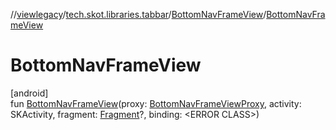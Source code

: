 //[viewlegacy](../../../index.md)/[tech.skot.libraries.tabbar](../index.md)/[BottomNavFrameView](index.md)/[BottomNavFrameView](-bottom-nav-frame-view.md)

# BottomNavFrameView

[android]\
fun [BottomNavFrameView](-bottom-nav-frame-view.md)(proxy: [BottomNavFrameViewProxy](../-bottom-nav-frame-view-proxy/index.md), activity: SKActivity, fragment: [Fragment](https://developer.android.com/reference/kotlin/androidx/fragment/app/Fragment.html)?, binding: <!---  GfmCommand {"@class":"org.jetbrains.dokka.gfm.ResolveLinkGfmCommand","dri":{"packageName":"","classNames":"<ERROR CLASS>","callable":null,"target":{"@class":"org.jetbrains.dokka.links.PointingToDeclaration"},"extra":null}} --->&lt;ERROR CLASS&gt;<!--- --->)
